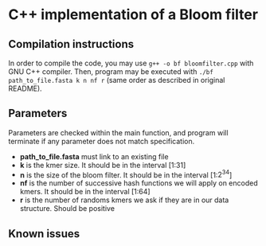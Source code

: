 # C++ implementation of a Bloom filter
## Compilation instructions
In order to compile the code, you may use `g++ -o bf bloomfilter.cpp` with GNU C++ compiler.
Then, program may be executed with `./bf path_to_file.fasta k n nf r` (same order as described in original README).
## Parameters
Parameters are checked within the main function, and program will terminate if any parameter does not match specification.

+ **path_to_file.fasta** must link to an existing file
+ **k** is the kmer size. It should be in the interval [1:31]
+ **n** is the size of the bloom filter. It should be in the interval [1:$2^{34}$]
+ **nf** is the number of successive hash functions we will apply on encoded kmers. It should be in the interval [1:64]
+ **r** is the number of randoms kmers we ask if they are in our data structure. Should be positive
## Known issues
